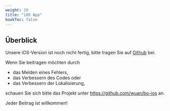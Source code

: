 ```yaml
---
weight: 20
title: "iOS App"
bookToc: false
---
```


Überblick
---------

Unsere iOS-Version ist noch nicht fertig, bitte tragen Sie auf [Github](https://github.com/wuan/bo-ios) bei.

Wenn Sie beitragen möchten durch

-   das Melden eines Fehlers,
-   das Verbessern des Codes oder
-   das Verbessern der Lokalisierung,

schauen Sie sich bitte das Projekt unter <https://github.com/wuan/bo-ios> an.

Jeder Beitrag ist willkommen!